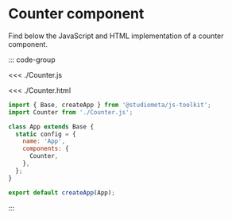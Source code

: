 # Counter component

Find below the JavaScript and HTML implementation of a counter component.

<script setup>
  import { onMounted, onUnmounted, nextTick } from 'vue';
  import CounterHtmlRaw from './Counter.html?raw';

  const tabs = [
    {
      label: 'Counter.js',
    },
    {
      label: 'Counter.html',
    },
    {
      label: 'app.js',
    },
  ];
  let counter;
  onMounted(async () => {
    const { default: Counter } = await import('./Counter.js');
    await nextTick();
    [counter] = Counter.$register();
  });
  onUnmounted(() => {
    counter.$destroy();
  });
</script>

<div class="my-4 p-10 rounded bg-vp-bg-alt text-center" v-html="CounterHtmlRaw"></div>

::: code-group

<<< ./Counter.js

<<< ./Counter.html

```js [app.js]
import { Base, createApp } from '@studiometa/js-toolkit';
import Counter from './Counter.js';

class App extends Base {
  static config = {
    name: 'App',
    components: {
      Counter,
    },
  };
}

export default createApp(App);
```

:::
